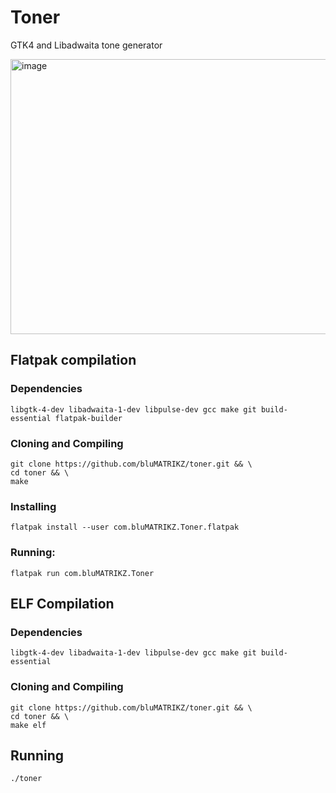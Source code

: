# Toner
GTK4 and Libadwaita tone generator

<img width="602" height="440" alt="image" src="https://github.com/user-attachments/assets/d6ca4b53-7af8-4a62-9fd5-08f45fa3d815" />

## Flatpak compilation
### Dependencies
```
libgtk-4-dev libadwaita-1-dev libpulse-dev gcc make git build-essential flatpak-builder
```
### Cloning and Compiling
```
git clone https://github.com/bluMATRIKZ/toner.git && \
cd toner && \
make
```
### Installing
```
flatpak install --user com.bluMATRIKZ.Toner.flatpak
```
### Running:
```
flatpak run com.bluMATRIKZ.Toner
```

## ELF Compilation
### Dependencies
```
libgtk-4-dev libadwaita-1-dev libpulse-dev gcc make git build-essential
```
### Cloning and Compiling
```
git clone https://github.com/bluMATRIKZ/toner.git && \
cd toner && \
make elf
```
## Running
```
./toner
```
